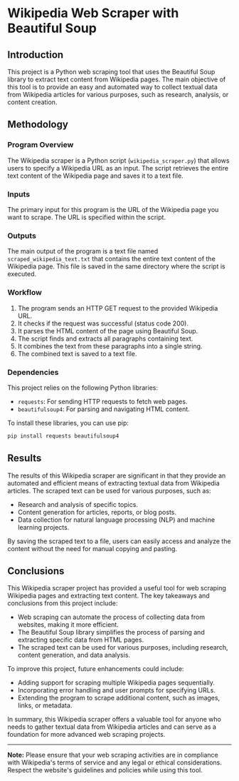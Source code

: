 # Wikipedia Web Scraper with Beautiful Soup

## Introduction

This project is a Python web scraping tool that uses the Beautiful Soup library to extract text content from Wikipedia pages. The main objective of this tool is to provide an easy and automated way to collect textual data from Wikipedia articles for various purposes, such as research, analysis, or content creation.

## Methodology

### Program Overview

The Wikipedia scraper is a Python script (`wikipedia_scraper.py`) that allows users to specify a Wikipedia URL as an input. The script retrieves the entire text content of the Wikipedia page and saves it to a text file.

### Inputs

The primary input for this program is the URL of the Wikipedia page you want to scrape. The URL is specified within the script.

### Outputs

The main output of the program is a text file named `scraped_wikipedia_text.txt` that contains the entire text content of the Wikipedia page. This file is saved in the same directory where the script is executed.

### Workflow

1. The program sends an HTTP GET request to the provided Wikipedia URL.
2. It checks if the request was successful (status code 200).
3. It parses the HTML content of the page using Beautiful Soup.
4. The script finds and extracts all paragraphs containing text.
5. It combines the text from these paragraphs into a single string.
6. The combined text is saved to a text file.

### Dependencies

This project relies on the following Python libraries:

- `requests`: For sending HTTP requests to fetch web pages.
- `beautifulsoup4`: For parsing and navigating HTML content.

To install these libraries, you can use pip:

```bash
pip install requests beautifulsoup4
```

## Results

The results of this Wikipedia scraper are significant in that they provide an automated and efficient means of extracting textual data from Wikipedia articles. The scraped text can be used for various purposes, such as:

- Research and analysis of specific topics.
- Content generation for articles, reports, or blog posts.
- Data collection for natural language processing (NLP) and machine learning projects.

By saving the scraped text to a file, users can easily access and analyze the content without the need for manual copying and pasting.

## Conclusions

This Wikipedia scraper project has provided a useful tool for web scraping Wikipedia pages and extracting text content. The key takeaways and conclusions from this project include:

- Web scraping can automate the process of collecting data from websites, making it more efficient.
- The Beautiful Soup library simplifies the process of parsing and extracting specific data from HTML pages.
- The scraped text can be used for various purposes, including research, content generation, and data analysis.

To improve this project, future enhancements could include:

- Adding support for scraping multiple Wikipedia pages sequentially.
- Incorporating error handling and user prompts for specifying URLs.
- Extending the program to scrape additional content, such as images, links, or metadata.

In summary, this Wikipedia scraper offers a valuable tool for anyone who needs to gather textual data from Wikipedia articles and can serve as a foundation for more advanced web scraping projects.

---

**Note:** Please ensure that your web scraping activities are in compliance with Wikipedia's terms of service and any legal or ethical considerations. Respect the website's guidelines and policies while using this tool.

